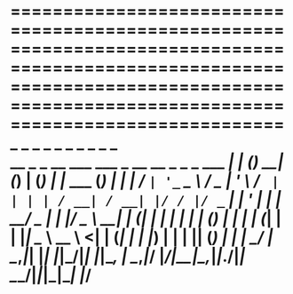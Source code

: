 ======================================================================================================================================================================================
                                                     _    _     _ _ _     _   _        _ _      _   
  __ _ _ __ ___   ___  _ __   __ _   _   _ ___   ___| | _(_) __| (_) |__ (_) | |_ ___ (_) | ___| |_ 
 / _` | '_ ` _ \ / _ \| '_ \ / _` | | | | / __| / __| |/ / |/ _` | | '_ \| | | __/ _ \| | |/ _ \ __|
| (_| | | | | | | (_) | | | | (_| | | |_| \__ \ \__ \   <| | (_| | | |_) | | | || (_) | | |  __/ |_ 
 \__,_|_| |_| |_|\___/|_| |_|\__, |  \__,_|___/ |___/_|\_\_|\__,_|_|_.__/|_|  \__\___/|_|_|\___|\__|
                             |___/                                                                  
======================================================================================================================================================================================

<!---
Yrod0200/Yrod0200 is a ✨ special ✨ repository because its `README.md` (this file) appears on your GitHub profile.
You can click the Preview link to take a look at your changes.
--->
